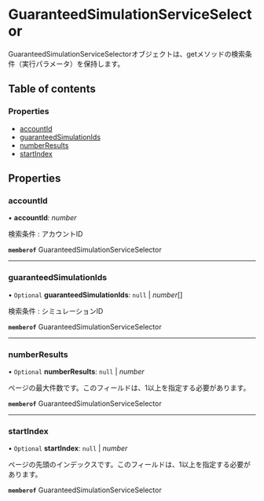 # GuaranteedSimulationServiceSelector


<div lang=\"ja\">GuaranteedSimulationServiceSelectorオブジェクトは、getメソッドの検索条件（実行パラメータ）を保持します。</div> 

## Table of contents

### Properties

- [accountId](guaranteedsimulationserviceselector.md#accountid)
- [guaranteedSimulationIds](guaranteedsimulationserviceselector.md#guaranteedsimulationids)
- [numberResults](guaranteedsimulationserviceselector.md#numberresults)
- [startIndex](guaranteedsimulationserviceselector.md#startindex)

## Properties

### accountId

• **accountId**: *number*

<div lang=\"ja\">検索条件 : アカウントID</div> 

**`memberof`** GuaranteedSimulationServiceSelector

___

### guaranteedSimulationIds

• `Optional` **guaranteedSimulationIds**: ``null`` \| *number*[]

<div lang=\"ja\">検索条件 : シミュレーションID</div> 

**`memberof`** GuaranteedSimulationServiceSelector

___

### numberResults

• `Optional` **numberResults**: ``null`` \| *number*

<div lang=\"ja\">ページの最大件数です。このフィールドは、1以上を指定する必要があります。</div> 

**`memberof`** GuaranteedSimulationServiceSelector

___

### startIndex

• `Optional` **startIndex**: ``null`` \| *number*

<div lang=\"ja\">ページの先頭のインデックスです。このフィールドは、1以上を指定する必要があります。</div> 

**`memberof`** GuaranteedSimulationServiceSelector
